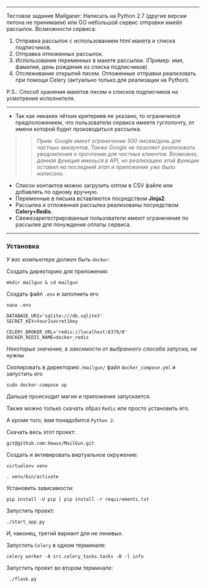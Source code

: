 ****
Тестовое задание Mailganer:
Написать на Python 2.7 (другие версии питона не принимаем) или GO небольшой сервис отправки имейл рассылок.
Возможности сервиса:
 1. Отправка рассылок с использованием html макета и списка подписчиков.
 2. Отправка отложенных рассылок.
 3. Использование переменных в макете рассылки. (Пример: имя, фамилия, день рождения из списка подписчиков)
 4. Отслеживание открытий писем.
Отложенные отправки реализовать при помощи Celery (актуально только для реализации на Python).

P.S.: Способ хранения макетов писем и списков подписчиков на усмотрение исполнителя.
****


- Так как никаких чётких критериев не указано, то ограничился предположением, что пользователи сервиса имеете гуглопочту, от имени которой буднт производиться рассылка.

>>*Прим. Google имеет ограничение 500 писем/день для частных аккаунтов.
Также Google не позоляет реализовать уведомления о прочтении для частных клиентов. Возможно, данная функция имееься в API, но реализацию этой функции оставил на последний этап и приложение уже было написано.*

- Список контактов можно загрузить оптом в CSV файле или добавлять по одному вручную.
- Переменные в письма вставляются посредством **Jinja2**.
- Рассылка и отложенная рассылка реализованы посредством **Celery+Redis**.
- Свежезарегестрированные пользователи имеют ограничение по рассылке для понуждения оплаты сервиса.

****
### Установка

*У вас компьютере должен быть `docker`*.

Создать директорию для приложения:
```
mkdir mailgun & cd mailgun
```
Создать файл `.env` и заполнить его
```
nano .env
```
```
DATABASE_URI='sqlite:///db.sqlite3'
SECRET_KEY=Your2secret1key

CELERY_BROKER_URL='redis://localhost:6379/0'
DOCKER_REDIS_NAME=docker_redis
```
*Некоторые значение, в заисимости от выбранного способа запуска, не нужны*



Скопировать в директорию `/mailgun/` файл `docker_compose.yml` и запустить его
```
sudo docker-compose up
```
Дальше происходит магия и приложения запускается.


Также можно только скачать образ `Redis` или просто установить его.

А кроме того, вам понадобится `Python 2`.

Скачать весь этот проект:
```
git@github.com:Xewus/MailGun.git
```
Создать и активировать виртуальное окружение:
```
virtualenv venv 
```
```
. venv/bin/activate
```
Установить зависимости:
```
pip install -U pip | pip install -r requirements.txt
```
Запустить проект:
```
./start_app.py
```
И, наконец, третий вариант для не ленивых.

Запустить `Celery` в одном терминале:
```
celery worker -A src.celery_tasks.tasks -B -l info
```
Запустить проект во втором терминале:
```
 ./flask.py 
```


 

